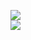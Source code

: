 [![](https://img.shields.io/badge/Made%20With-Github%20Spray-lightgrey.svg?style=for-the-badge&logo=github)](https://github.com/Annihil/github-spray#24530)  
[![](https://i.imgur.com/2DrTn0Z.gif)](https://github.com/Annihil/github-spray)